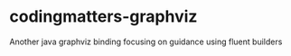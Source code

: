 codingmatters-graphviz
======================

Another java graphviz binding focusing on guidance using fluent builders
